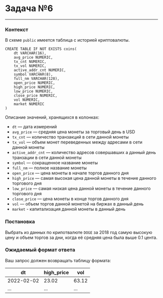 # Задача №6

---

### Контекст

В схеме `public` имеется таблица с историей криптовалюты.

```postgresql
CREATE TABLE IF NOT EXISTS coins(
    dt VARCHAR(16),
    avg_price NUMERIC,
    tx_cnt NUMERIC,
    tx_vol NUMERIC,
    active_addr_cnt NUMERIC,
    symbol VARCHAR(8),
    full_nm VARCHAR(128),
    open_price NUMERIC,
    high_price NUMERIC,
    low_price NUMERIC,
    close_price NUMERIC,
    vol NUMERIC,
    market NUMERIC
)
```

Описание значений, хранящихся в колонках:

* `dt` — дата измерений
* `avg_price` — средняя цена монеты за торговый день в USD
* `tx_cnt` — количество транзакций в сети данной монеты
* `tx_vol` — объем монет переведенных между адресами в сети данной монеты
* `active_addr_cnt` — количество адресов совершавших а данный день транзации в сети данной монеты
* `symbol` — сокращенное название монеты
* `full_nm` — полное название монеты
* `open_price` — цена монеты в начале торгов данного дня
* `high_price` — самая высокая цена данной монеты в течение данного торгового дня
* `low_price` — самая низкая цена данной монеты в течение данного торгового дня
* `close_price` — цена монеты в конце торгов данного дня
* `vol` — объем торгов данной монетой на биржах в данный день
* `market` - капитализация данной монеты в данный день

### Постановка

Выбрать из данных по крипотвалюте `DOGE` за 2018 год самую высокую цену и объем торгов за дни, когда её средняя цена была выше 0.1 цента.

### Ожидаемый формат ответа

Ваш запрос должен возвращать таблицу формата:

| dt         | high_price | vol   |
|------------|------------|-------|
| 2022-02-02 | 23.02      | 63.12 |
| ...        | ...        | ...   |

